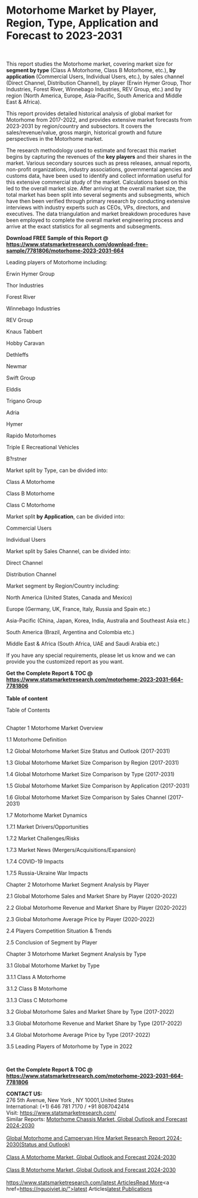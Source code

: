 <h1>Motorhome Market by Player, Region, Type, Application and Forecast to 2023-2031</h1><br/><p>This report studies the Motorhome market, covering market size for <strong>segment by type</strong> (Class A Motorhome, Class B Motorhome, etc.), <strong>by application</strong> (Commercial Users, Individual Users, etc.), by sales channel (Direct Channel, Distribution Channel), by player (Erwin Hymer Group, Thor Industries, Forest River, Winnebago Industries, REV Group, etc.) and by region (North America, Europe, Asia-Pacific, South America and Middle East & Africa).</p><p>This report provides detailed historical analysis of global market for Motorhome from 2017-2022, and provides extensive market forecasts from 2023-2031 by region/country and subsectors. It covers the sales/revenue/value, gross margin, historical growth and future perspectives in the Motorhome market.</p><p>The research methodology used to estimate and forecast this market begins by capturing the revenues of the <strong>key players</strong> and their shares in the market. Various secondary sources such as press releases, annual reports, non-profit organizations, industry associations, governmental agencies and customs data, have been used to identify and collect information useful for this extensive commercial study of the market. Calculations based on this led to the overall market size. After arriving at the overall market size, the total market has been split into several segments and subsegments, which have then been verified through primary research by conducting extensive interviews with industry experts such as CEOs, VPs, directors, and executives. The data triangulation and market breakdown procedures have been employed to complete the overall market engineering process and arrive at the exact statistics for all segments and subsegments.</p><p><strong>Download FREE Sample of this Report @ <a href="https://www.statsmarketresearch.com/download-free-sample/7781806/motorhome-2023-2031-664">https://www.statsmarketresearch.com/download-free-sample/7781806/motorhome-2023-2031-664</a></strong></p><p>Leading players of Motorhome including:</p><p>Erwin Hymer Group</p><p>Thor Industries</p><p>Forest River</p><p>Winnebago Industries</p><p>REV Group</p><p>Knaus Tabbert</p><p>Hobby Caravan</p><p>Dethleffs</p><p>Newmar</p><p>Swift Group</p><p>Elddis</p><p>Trigano Group</p><p>Adria</p><p>Hymer</p><p>Rapido Motorhomes</p><p>Triple E Recreational Vehicles</p><p>B?rstner</p><p>Market split by Type, can be divided into:</p><p>Class A Motorhome</p><p>Class B Motorhome</p><p>Class C Motorhome</p><p>Market split <strong>by Application</strong>, can be divided into:</p><p>Commercial Users</p><p>Individual Users</p><p>Market split by Sales Channel, can be divided into:</p><p>Direct Channel</p><p>Distribution Channel</p><p>Market segment by Region/Country including:</p><p>North America (United States, Canada and Mexico)</p><p>Europe (Germany, UK, France, Italy, Russia and Spain etc.)</p><p>Asia-Pacific (China, Japan, Korea, India, Australia and Southeast Asia etc.)</p><p>South America (Brazil, Argentina and Colombia etc.)</p><p>Middle East & Africa (South Africa, UAE and Saudi Arabia etc.)</p><p>If you have any special requirements, please let us know and we can provide you the customized report as you want.</p><div><b>Get the Complete Report & TOC @ <a href="https://www.statsmarketresearch.com/motorhome-2023-2031-664-7781806">https://www.statsmarketresearch.com/motorhome-2023-2031-664-7781806</a></b></div><br><b>Table of content</b><p>Table of Contents<br />
 
 <br />
 
 Chapter 1 Motorhome Market Overview<br />
 
  1.1 Motorhome Definition<br />
 
  1.2 Global Motorhome Market Size Status and Outlook (2017-2031)<br />
 
  1.3 Global Motorhome Market Size Comparison by Region (2017-2031)<br />
 
  1.4 Global Motorhome Market Size Comparison by Type (2017-2031)<br />
 
  1.5 Global Motorhome Market Size Comparison by Application (2017-2031)<br />
 
  1.6 Global Motorhome Market Size Comparison by Sales Channel (2017-2031)<br />
 
  1.7 Motorhome Market Dynamics<br />
 
  1.7.1 Market Drivers/Opportunities<br />
 
  1.7.2 Market Challenges/Risks<br />
 
  1.7.3 Market News (Mergers/Acquisitions/Expansion)<br />
 
  1.7.4 COVID-19 Impacts<br />
 
  1.7.5 Russia-Ukraine War Impacts<br />
 
 Chapter 2 Motorhome Market Segment Analysis by Player<br />
 
  2.1 Global Motorhome Sales and Market Share by Player (2020-2022)<br />
 
  2.2 Global Motorhome Revenue and Market Share by Player (2020-2022)<br />
 
  2.3 Global Motorhome Average Price by Player (2020-2022)<br />
 
  2.4 Players Competition Situation & Trends<br />
 
  2.5 Conclusion of Segment by Player<br />
 
 Chapter 3 Motorhome Market Segment Analysis by Type<br />
 
  3.1 Global Motorhome Market by Type<br />
 
  3.1.1 Class A Motorhome<br />
 
  3.1.2 Class B Motorhome<br />
 
  3.1.3 Class C Motorhome<br />
 
  3.2 Global Motorhome Sales and Market Share by Type (2017-2022)<br />
 
  3.3 Global Motorhome Revenue and Market Share by Type (2017-2022)<br />
 
  3.4 Global Motorhome Average Price by Type (2017-2022)<br />
 
  3.5 Leading Players of Motorhome by Type in 2022<br />
 
 <br><div><b>Get the Complete Report & TOC @ <a href="https://www.statsmarketresearch.com/motorhome-2023-2031-664-7781806">https://www.statsmarketresearch.com/motorhome-2023-2031-664-7781806</a></b></div></p> <b>CONTACT US:</b><br>276 5th Avenue, New York , NY 10001,United States<br>International: (+1) 646 781 7170 / +91 8087042414<br>Visit: <a href="https://www.statsmarketresearch.com/">https://www.statsmarketresearch.com/</a><br>Similar Reports: <a href="https://www.statsmarketresearch.com/motorhome-2023-2031-664-7781806">Motorhome Chassis Market, Global Outlook and Forecast 2024-2030</a><br/><br/><a href="https://www.statsmarketresearch.com/motorhome-2023-2031-664-7781806">Global Motorhome and Campervan Hire Market Research Report 2024-2030(Status and Outlook)</a><br/><br/><a href="https://www.statsmarketresearch.com/motorhome-2023-2031-664-7781806">Class A Motorhome Market, Global Outlook and Forecast 2024-2030</a><br/><br/><a href="https://www.statsmarketresearch.com/motorhome-2023-2031-664-7781806">Class B Motorhome Market, Global Outlook and Forecast 2024-2030</a><br/><br/><a href="https://gyeongbokgung.com">https://www.statsmarketresearch.com/</a><a href="https://hallyeomaritime.com">latest Articles</a><a href="https://jingwansa.com">Read More</a><a href=https://nguoiviet.jp/">latest Articles</a><a href="https://www.intelmarketresearch.com/">latest Publications</a>